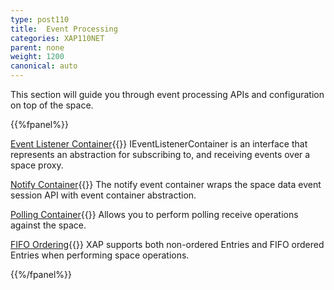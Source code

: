 ```yaml
---
type: post110
title:  Event Processing
categories: XAP110NET
parent: none
weight: 1200
canonical: auto
---
```






This section will guide you through event processing APIs and configuration on top of the space.




{{%fpanel%}}

[Event Listener Container](./event-listener-container.html){{<wbr>}}
IEventListenerContainer is an interface that represents an abstraction for subscribing to, and receiving events over a space proxy.

[Notify Container](./notify-container.html){{<wbr>}}
The notify event container wraps the space data event session API with event container abstraction.

[Polling Container](./polling-container.html){{<wbr>}}
Allows you to perform polling receive operations against the space.

[FIFO Ordering](./fifo-overview.html){{<wbr>}}
XAP supports both non-ordered Entries and FIFO ordered Entries when performing space operations.

{{%/fpanel%}}



